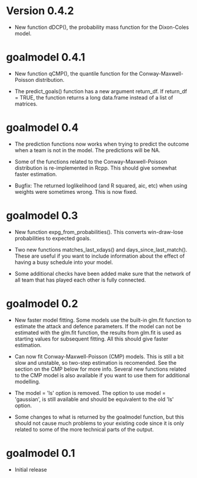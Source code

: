 


# Version 0.4.2

  * New function dDCP(), the probability mass function for the Dixon-Coles model.


# goalmodel 0.4.1

  * New function qCMP(), the quantile function for the Conway-Maxwell-Poisson distribution.
  
  * The predict_goals() function has a new argument return_df. If return_df = TRUE, the function returns a long data.frame instead of a list of matrices. 

# goalmodel 0.4

 * The prediction functions now works when trying to predict the outcome when a team is not in the model. The predictions will be NA.

  * Some of the functions related to the Conway-Maxwell-Poisson distribution is re-implemented in Rcpp. This should give somewhat faster estimation.

  * Bugfix: The returned loglikelihood (and R squared, aic, etc) when using weights were sometimes wrong. This is now fixed.



# goalmodel 0.3

  * New function expg_from_probabilities(). This converts win-draw-lose probabilities to expected goals.

  * Two new functions matches_last_xdays() and days_since_last_match(). These are useful if you want to include information about the effect of having a busy schedule into your model.

  * Some additional checks have been added make sure that the network of all team that has played each other is fully connected.



# goalmodel 0.2

   * New faster model fitting. Some models use the built-in glm.fit function to estimate the attack and defence parameters. If the model can not be estimated with the glm.fit function, the results from glm.fit is used as starting values for subsequent fitting. All this should give faster estimation.

   * Can now fit Conway-Maxwell-Poisson (CMP) models. This is still a bit slow and unstable, so two-step estimation is recomended. See the section on the CMP below for more info. Several new functions related to the CMP model is also available if you want to use them for additional modelling.

   * The model = 'ls' option is removed. The option to use model = 'gaussian', is still available and should be equivalent to the old 'ls' option.

   * Some changes to what is returned by the goalmodel function, but this should not cause much problems to your existing code since it is only related to some of the more technical parts of the output.

# goalmodel 0.1
   * Initial release

